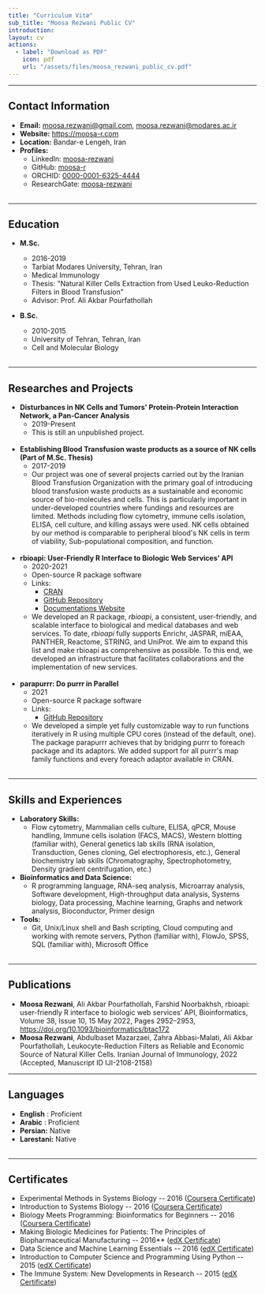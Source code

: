 ```yaml
---
title: "Curriculum Vitæ"
sub_title: "Moosa Rezwani Public CV"
introduction: 
layout: cv
actions:
  - label: "Download as PDF"
    icon: pdf
    url: "/assets/files/moosa_rezwani_public_cv.pdf"
---
```


----
## Contact Information
  * **Email:** <moosa.rezwani@gmail.com>, <moosa.rezwani@modares.ac.ir>
  * **Website:** <https://moosa-r.com>
  * **Location:** Bandar-e Lengeh, Iran
  * **Profiles:**
    * LinkedIn: [moosa-rezwani](https://www.linkedin.com/in/moosa-rezwani/)
	* GitHub: [moosa-r](https://github.com/moosa-r/)
	* ORCHID: [0000-0001-6325-4444](https://orcid.org/0000-0001-6325-4444)
	* ResearchGate: [moosa-rezwani](https://www.researchgate.net/profile/moosa-rezwani/)
<br> <br>
 
----
## Education
  * **M.Sc.**
    * 2016-2019
    * Tarbiat Modares University, Tehran, Iran
    * Medical Immunology
    * Thesis: &quot;Natural Killer Cells Extraction from Used Leuko-Reduction Filters in Blood Transfusion&quot;
    * Advisor: Prof. Ali Akbar Pourfathollah

  * **B.Sc.**
    * 2010-2015
    * University of Tehran, Tehran, Iran
    * Cell and Molecular Biology
<br> <br>
 
----
## Researches and Projects

  * **Disturbances in NK Cells and Tumors&#39; Protein-Protein Interaction Network, a Pan-Cancer Analysis**
    * 2019-Present
    * This is still an unpublished project.
<br> <br>
  * **Establishing Blood Transfusion waste products as a source of NK cells (Part of M.Sc. Thesis)**
    * 2017-2019
    * Our project was one of several projects carried out by the Iranian Blood Transfusion Organization with the primary goal of introducing blood transfusion waste products as a sustainable and economic source of bio-molecules and cells. This is particularly important in under-developed countries where fundings and resources are limited. Methods including flow cytometry, immune cells isolation, ELISA, cell culture, and killing assays were used. NK cells obtained by our method is comparable to peripheral blood&#39;s NK cells in term of viability, Sub-populational composition, and function.
<br> <br>
  * **rbioapi: User-Friendly R Interface to Biologic Web Services&#39; API**
    * 2020-2021
    * Open-source R package software
    * Links:
        * [CRAN](https://cran.r-project.org/package=rbioapi)
        * [GitHub Repository](https://github.com/moosa-r/rbioapi)
	    * [Documentations Website](https://rbioapi.moosa-r.com/)
    * We developed an R package, _rbioapi_, a consistent, user-friendly, and scalable interface to biological and medical databases and web services. To date, _rbioapi_ fully supports Enrichr, JASPAR, miEAA, PANTHER, Reactome, STRING, and UniProt. We aim to expand this list and make rbioapi as comprehensive as possible. To this end, we developed an infrastructure that facilitates collaborations and the implementation of new services.
<br> <br>
  * **parapurrr: Do purrr in Parallel**
    * 2021
    * Open-source R package software
    * Links:
        * [GitHub Repository](https://github.com/moosa-r/parapurrr)
    * We developed a simple yet fully customizable way to run functions iteratively in R using multiple CPU cores (instead of the default, one). The package parapurrr achieves that by bridging purrr to foreach package and its adaptors. We added support for all purrr&#39;s map family functions and every foreach adaptor available in CRAN.
<br> <br>
 
----
## Skills and Experiences

  * **Laboratory Skills:**
    * Flow cytometry, Mammalian cells culture, ELISA, qPCR, Mouse handling, Immune cells isolation (FACS, MACS), Western blotting (familiar with), General genetics lab skills (RNA isolation, Transduction, Genes cloning, Gel electrophoresis, etc.), General biochemistry lab skills (Chromatography, Spectrophotometry, Density gradient centrifugation, etc.)
  * **Bioinformatics and Data Science:**
    * R programming language, RNA-seq analysis, Microarray analysis, Software development, High-throughput data analysis, Systems biology, Data processing, Machine learning, Graphs and network analysis, Bioconductor, Primer design
  * **Tools:**
    * Git, Unix/Linux shell and Bash scripting, Cloud computing and working with remote servers, Python (familiar with), FlowJo, SPSS, SQL (familiar with), Microsoft Office
<br> <br>
 
----
## Publications

  * **Moosa Rezwani**, Ali Akbar Pourfathollah, Farshid Noorbakhsh, rbioapi: user-friendly R interface to biologic web services’ API, Bioinformatics, Volume 38, Issue 10, 15 May 2022, Pages 2952–2953, https://doi.org/10.1093/bioinformatics/btac172
  *	**Moosa Rezwani**, Abdulbaset Mazarzaei, Zahra Abbasi-Malati, Ali Akbar Pourfathollah, Leukocyte-Reduction Filters as Reliable and Economic Source of Natural Killer Cells‎. Iranian Journal of Immunology, 2022 (Accepted, Manuscript ID IJI-2108-2158)

----
## Languages

- **English** : Proficient
- **Arabic** : Proficient
- **Persian:** Native
- **Larestani:** Native
<br> <br>
 
----
## Certificates

  * Experimental Methods in Systems Biology -- 2016 ([Coursera Certificate](https://www.coursera.org/account/accomplishments/verify/NMHM76NY5945))
  * Introduction to Systems Biology -- 2016 ([Coursera Certificate](https://www.coursera.org/account/accomplishments/verify/QL9D6E9UFJS2))
  * Biology Meets Programming: Bioinformatics for Beginners -- 2016 ([Coursera Certificate](https://www.coursera.org/account/accomplishments/verify/Y5Q4LH46C93U))
  * Making Biologic Medicines for Patients: The Principles of Biopharmaceutical Manufacturing -- 2016** ([edX Certificate](https://courses.edx.org/certificates/24c5263faddf4f308092c607e556cba6))
  * Data Science and Machine Learning Essentials -- 2016 ([edX Certificate](https://courses.edx.org/certificates/82eb1fadc13b4101a25410c99521faa0))
  * Introduction to Computer Science and Programming Using Python -- 2015 ([edX Certificate](https://s3.amazonaws.com/verify.edx.org/downloads/9ca099d1f3a54c6e8438c34ce6329ea1/Certificate.pdf))
  * The Immune System: New Developments in Research -- 2015 ([edX Certificate](https://s3.amazonaws.com/verify.edx.org/downloads/8c054a5346884082b1241f120fba38a6/Certificate.pdf))
